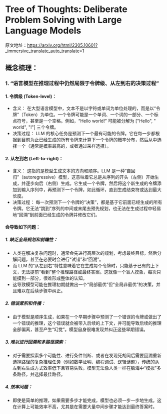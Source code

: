 # Tree of Thoughts: Deliberate Problem Solving with Large Language Models
原文地址：https://arxiv.org/html/2305.10601?_immersive_translate_auto_translate=1

## 概念梳理：

### 1. “语言模型在推理过程中仍然局限于令牌级、从左到右的决策过程”

#### 1. 令牌级 (Token-level)：
- 含义： 在大型语言模型中，文本不是以字符或单词为单位处理的，而是以“令牌”（Token）为单位。一个令牌可能是一个单词、一个词的一部分、一个标点符号，甚至是一个空格。例如，“Hello world!” 可能被分解为 ["Hello", " world", "!"] 三个令牌。
- 决策过程： LLM 的核心任务是预测下一个最有可能的令牌。它在每一步都根据到目前为止已经生成的所有令牌来计算下一个令牌的概率分布，然后从中选择一个（通常是概率最高的，或者通过采样选择）。

#### 2. 从左到右 (Left-to-right)：
- 含义： 这指的是模型生成文本的方向和顺序。LLM 是一种“自回归”（autoregressive）模型，这意味着它总是从序列的开头（左侧）开始生成，并逐步向后（右侧）生成。它生成一个令牌，然后将这个新生成的令牌添加到输入序列中，再预测下一个令牌，如此循环，直到生成结束符或达到最大长度。
- 决策过程： 每一次预测下一个令牌的“决策”，都是基于它前面已经生成的所有令牌。它无法“跳到”序列的中间或末尾去预先规划，也无法在生成过程中轻易地“回溯”到前面已经生成的令牌并修改它们。

#### 会导致如下问题：
##### 1. 缺乏全局规划和前瞻性：
- 人类在解决复杂问题时，通常会先进行高层次的规划，考虑最终目标，然后分解问题，甚至在必要时会进行“试错”和“回溯”。
- 而 LLM 的“从左到右”特性意味着它在生成每个令牌时，只能基于已有的上下文，无法提前“看到”整个推理路径或最终答案。这就像一个盲人摸象，每次只能摸到一部分，很难形成整体的认知。
- 这导致模型可能在推理初期就做出一个“局部最优”但“全局非最优”的决策，并且难以在后续步骤中纠正。
##### 2. 错误累积和传播：
- 由于模型是顺序生成，如果在一个早期步骤中预测了一个错误的令牌或做出了一个错误的推理，这个错误就会被带入后续的上下文，并可能导致后续的推理全部偏离，甚至产生“幻觉”。模型自身很难发现并纠正这些早期错误。
##### 3. 难以进行回溯和多路径探索：
- 对于需要探索多个可能性、进行条件判断、或者在发现死胡同后需要回溯重新选择路径的复杂推理任务（例如数学证明、编程调试、逻辑谜题），传统的从左到右生成方式效率低下且容易失败。模型无法像人类一样在脑海中“模拟”多条路径，并选择最佳路径。
##### 4. 效率问题：
- 即使是简单的推理，如果需要多步才能完成，模型也必须一步一步地生成。这在计算上可能效率不高，尤其是在需要大量中间步骤才能达到最终答案时。

